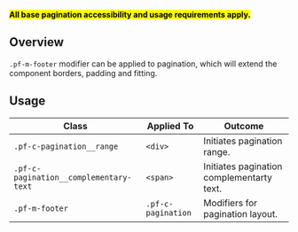<mark>**All base pagination accessibility and usage requirements apply.**</mark>

## Overview

`.pf-m-footer` modifier can be applied to pagination, which will extend the component borders, padding and fitting.

## Usage

| Class | Applied To | Outcome |
| -- | -- | -- |
| `.pf-c-pagination__range`     | `<div>` |  Initiates pagination range. |
| `.pf-c-pagination__complementary-text`     | `<span>` |  Initiates pagination complementarty text. |
| `.pf-m-footer`            | `.pf-c-pagination` |  Modifiers for pagination layout. |

